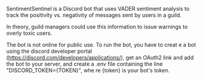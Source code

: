 SentimentSentinel is a Discord bot that uses VADER sentiment analysis to track the positivity vs. negativity of messages sent by users in a guild. 

In theory, guild managers could use this information to issue warnings to overly toxic users.

The bot is not online for public use. To run the bot, you have to creat
e a bot using the discord developer portal (https://discord.com/developers/applications/), get an OAuth2 link and add the bot to your server, and create a .env file containing the line "DISCORD_TOKEN={TOKEN}", whe
re {token} is your bot's token. 
